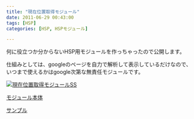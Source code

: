 ```yaml
---
title: "現在位置取得モジュール"
date: 2011-06-29 00:43:00
tags: [HSP]
categories: [HSP, HSPモジュール]

---
```


何に役立つか分からないHSP用モジュールを作っちゃったので公開します。

仕組みとしては、googleのページを自力で解析して表示しているだけなので、いつまで使えるかはgoogle次第な無責任モジュールです。

[![現在位置取得モジュールSS][1]][2]

 [1]: /images/mod_get_location.jpg
 [2]: /images/mod_get_location.png

[モジュール本体][3]

 [3]: /hsp/module/mod_get_location.as

[サンプル][4]

 [4]: /hsp/module/mod_get_location_sample.hsp
